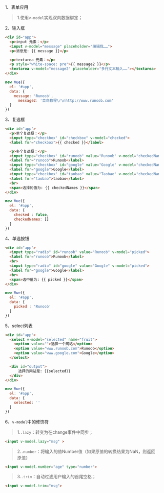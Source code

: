 1、表单应用
> 1.使用`v-model`实现双向数据绑定；

2、输入框
```html
<div id="app">
  <p>input 元素：</p>
  <input v-model="message" placeholder="编辑我……">
  <p>消息是: {{ message }}</p>

  <p>textarea 元素：</p>
  <p style="white-space: pre">{{ message2 }}</p>
  <textarea v-model="message2" placeholder="多行文本输入……"></textarea>
</div>
```
```js
new Vue({
  el: '#app',
  data: {
    message: 'Runoob',
	  message2: '菜鸟教程\r\nhttp://www.runoob.com'
  }
})
```

3、复选框
```html
<div id="app">
  <p>单个复选框：</p>
  <input type="checkbox" id="checkbox" v-model="checked">
  <label for="checkbox">{{ checked }}</label>

  <p>多个复选框：</p>
  <input type="checkbox" id="runoob" value="Runoob" v-model="checkedNames">
  <label for="runoob">Runoob</label>
  <input type="checkbox" id="google" value="Google" v-model="checkedNames">
  <label for="google">Google</label>
  <input type="checkbox" id="taobao" value="Taobao" v-model="checkedNames">
  <label for="taobao">taobao</label>
  <br>
  <span>选择的值为: {{ checkedNames }}</span>
</div>
```
```js
new Vue({
  el: '#app',
  data: {
	checked : false,
    checkedNames: []
  }
})
```

4、单选按钮
```html
<div id="app">
  <input type="radio" id="runoob" value="Runoob" v-model="picked">
  <label for="runoob">Runoob</label>
  <br>
  <input type="radio" id="google" value="Google" v-model="picked">
  <label for="google">Google</label>
  <br>
  <span>选中值为: {{ picked }}</span>
</div>
```
```js
new Vue({
  el: '#app',
  data: {
	picked : 'Runoob'
  }
})
```

5、select列表
```html
<div id="app">
  <select v-model="selected" name="fruit">
    <option value="">选择一个网站</option>
    <option value="www.runoob.com">Runoob</option>
    <option value="www.google.com">Google</option>
  </select>

  <div id="output">
      选择的网站是: {{selected}}
  </div>
</div>
```
```js
new Vue({
  el: '#app',
  data: {
	selected: ''
  }
})
```

6、`v-model`中的修饰符
> 1.`.lazy`：转变为在change事件中同步；
```html
<input v-model.lazy="msg" >
```
> 2.`.number`：将输入的值Number值（如果原值的转换结果为NaN，则返回原值）
```html
<input v-model.number="age" type="number">
```
> 3.`.trim`：自动过滤用户输入的首尾空格；
```html
<input v-model.trim="msg">
```

